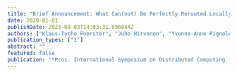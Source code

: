 ```yaml
---
title: "Brief Announcement: What Can(not) Be Perfectly Rerouted Locally"
date: 2020-01-01
publishDate: 2023-08-03T14:03:31.896044Z
authors: ["Klaus-Tycho Foerster", "Juho Hirvonen", "Yvonne-Anne Pignolet", "Stefan Schmid", "Gilles Tredan"]
publication_types: ["1"]
abstract: ""
featured: false
publication: "*Proc. International Symposium on Distributed Computing (DISC)*"
---
```


